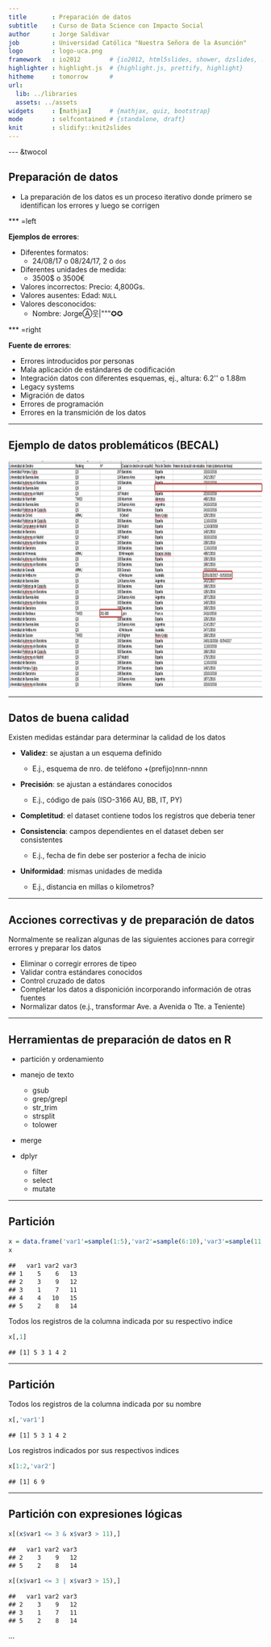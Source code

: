 ```yaml
---
title       : Preparación de datos
subtitle    : Curso de Data Science con Impacto Social
author      : Jorge Saldivar
job         : Universidad Católica "Nuestra Señora de la Asunción"
logo        : logo-uca.png
framework   : io2012        # {io2012, html5slides, shower, dzslides, ...}
highlighter : highlight.js  # {highlight.js, prettify, highlight}
hitheme     : tomorrow      # 
url:
  lib: ../libraries
  assets: ../assets
widgets     : [mathjax]     # {mathjax, quiz, bootstrap}
mode        : selfcontained # {standalone, draft}
knit        : slidify::knit2slides
---
```




--- &twocol 

## Preparación de datos 

* La preparación de los datos es un proceso iterativo donde primero se identifican los errores y luego se corrigen

*** =left

**Ejemplos de errores**:

  - Diferentes formatos: 
    + 24/08/17 o 08/24/17, 2 o `dos`
  - Diferentes unidades de medida: 
    + 3500$ o 3500€
  - Valores incorrectos: Precio: 4,800Gs.
  - Valores ausentes: Edad: `NULL`
  - Valores desconocidos: 
    + Nombre: JorgeⒶ웃|"""✪✪

*** =right

**Fuente de errores**:

  - Errores introducidos por personas
  - Mala aplicación de estándares de codificación
  - Integración datos con diferentes esquemas, ej., altura: 6.2'' o 1.88m
  - Legacy systems
  - Migración de datos
  - Errores de programación
  - Errores en la transmición de los datos

---

## Ejemplo de datos problemáticos (BECAL)

<img class=center src="../assets/img/datos_becal_problemas.png" height=450 />

---

## Datos de buena calidad

Existen medidas estándar para determinar la calidad de los datos

- **Validez**: se ajustan a un esquema definido 
  + E.j., esquema de nro. de teléfono +(prefijo)nnn-nnnn

- **Precisión**: se ajustan a estándares conocidos
  + E.j., código de país (ISO-3166 AU, BB, IT, PY)

- **Completitud**: el dataset contiene todos los registros que deberia tener

- **Consistencia**: campos dependientes en el dataset deben ser consistentes 
  + E.j., fecha de fin debe ser posterior a fecha de inicio

- **Uniformidad**: mismas unidades de medida 
  + E.j., distancia en millas o kilometros?

---

## Acciones correctivas y de preparación de datos

Normalmente se realizan algunas de las siguientes acciones para corregir errores y preparar los datos

- Eliminar o corregir errores de tipeo
- Validar contra estándares conocidos
- Control cruzado de datos
- Completar los datos a disponición incorporando información de otras fuentes
- Normalizar datos (e.j., transformar Ave. a Avenida o Tte. a Teniente)

---

## Herramientas de preparación de datos en R

- partición y ordenamiento

- manejo de texto

  - gsub
  - grep/grepl
  - str_trim
  - strsplit
  - tolower
  
- merge

- dplyr

  - filter
  - select
  - mutate

---

## Partición


```r
x = data.frame('var1'=sample(1:5),'var2'=sample(6:10),'var3'=sample(11:15))
x
```

```
##   var1 var2 var3
## 1    5    6   13
## 2    3    9   12
## 3    1    7   11
## 4    4   10   15
## 5    2    8   14
```
Todos los registros de la columna indicada por su respectivo indice

```r
x[,1]
```

```
## [1] 5 3 1 4 2
```

---

## Partición

Todos los registros de la columna indicada por su nombre

```r
x[,'var1']
```

```
## [1] 5 3 1 4 2
```
Los registros indicados por sus respectivos indices

```r
x[1:2,'var2']
```

```
## [1] 6 9
```

---

## Partición con expresiones lógicas


```r
x[(x$var1 <= 3 & x$var3 > 11),]
```

```
##   var1 var2 var3
## 2    3    9   12
## 5    2    8   14
```

```r
x[(x$var1 <= 3 | x$var3 > 15),]
```

```
##   var1 var2 var3
## 2    3    9   12
## 3    1    7   11
## 5    2    8   14
```

...
